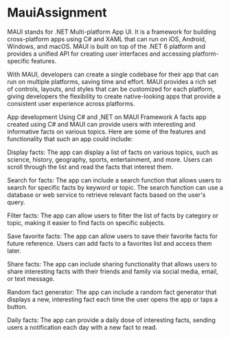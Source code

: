 # MauiAssignment
MAUI stands for .NET Multi-platform App UI. It is a framework for building cross-platform apps using C# and XAML that can run on iOS, Android, Windows, and macOS. MAUI is built on top of the .NET 6 platform and provides a unified API for creating user interfaces and accessing platform-specific features.

With MAUI, developers can create a single codebase for their app that can run on multiple platforms, saving time and effort. MAUI provides a rich set of controls, layouts, and styles that can be customized for each platform, giving developers the flexibility to create native-looking apps that provide a consistent user experience across platforms.

App development Using C# and ,NET on MAUI Framework
A facts app created using C# and MAUI can provide users with interesting and informative facts on various topics. Here are some of the features and functionality that such an app could include:

Display facts: The app can display a list of facts on various topics, such as science, history, geography, sports, entertainment, and more. Users can scroll through the list and read the facts that interest them.

Search for facts: The app can include a search function that allows users to search for specific facts by keyword or topic. The search function can use a database or web service to retrieve relevant facts based on the user's query.

Filter facts: The app can allow users to filter the list of facts by category or topic, making it easier to find facts on specific subjects.

Save favorite facts: The app can allow users to save their favorite facts for future reference. Users can add facts to a favorites list and access them later.

Share facts: The app can include sharing functionality that allows users to share interesting facts with their friends and family via social media, email, or text message.

Random fact generator: The app can include a random fact generator that displays a new, interesting fact each time the user opens the app or taps a button.

Daily facts: The app can provide a daily dose of interesting facts, sending users a notification each day with a new fact to read.
